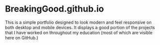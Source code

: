 # BreakingGood.github.io

This is a simple portfolio designed to look modern and feel responsive on both desktop and mobile devices. It displays a good portion of the projects that I have worked on throughout my education (most of which are visible here on GitHub.) 
